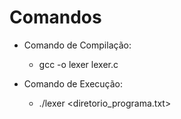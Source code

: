 # Comandos
- Comando de Compilação:
    - gcc -o lexer lexer.c

- Comando de Execução:
    - ./lexer <diretorio_programa.txt>